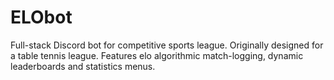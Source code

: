 # ELObot
Full-stack Discord bot for competitive sports league. Originally designed for a table tennis league. Features elo algorithmic match-logging, dynamic leaderboards and statistics menus.
